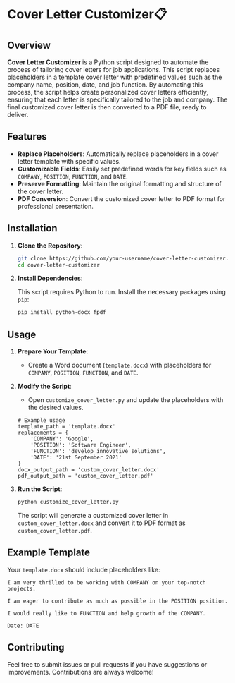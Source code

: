 # Cover Letter Customizer📋

## Overview

**Cover Letter Customizer** is a Python script designed to automate the process of tailoring cover letters for job applications. This script replaces placeholders in a template cover letter with predefined values such as the company name, position, date, and job function. By automating this process, the script helps create personalized cover letters efficiently, ensuring that each letter is specifically tailored to the job and company. The final customized cover letter is then converted to a PDF file, ready to deliver.

## Features

- **Replace Placeholders**: Automatically replace placeholders in a cover letter template with specific values.
- **Customizable Fields**: Easily set predefined words for key fields such as `COMPANY`, `POSITION`, `FUNCTION`, and `DATE`.
- **Preserve Formatting**: Maintain the original formatting and structure of the cover letter.
- **PDF Conversion**: Convert the customized cover letter to PDF format for professional presentation.

## Installation

1. **Clone the Repository**:

   ```bash
   git clone https://github.com/your-username/cover-letter-customizer.git
   cd cover-letter-customizer
   ```

2. **Install Dependencies**:

   This script requires Python to run. Install the necessary packages using `pip`:

   ```bash
   pip install python-docx fpdf
   ```

## Usage

1. **Prepare Your Template**:
   - Create a Word document (`template.docx`) with placeholders for `COMPANY`, `POSITION`, `FUNCTION`, and `DATE`.

2. **Modify the Script**:
   - Open `customize_cover_letter.py` and update the placeholders with the desired values.
   ```
   # Example usage
   template_path = 'template.docx'
   replacements = {
       'COMPANY': 'Google',
       'POSITION': 'Software Engineer',
       'FUNCTION': 'develop innovative solutions',
       'DATE': '21st September 2021'
   }
   docx_output_path = 'custom_cover_letter.docx'
   pdf_output_path = 'custom_cover_letter.pdf'
   
   ```

4. **Run the Script**:

   ```bash
   python customize_cover_letter.py
   ```

   The script will generate a customized cover letter in `custom_cover_letter.docx` and convert it to PDF format as `custom_cover_letter.pdf`.

## Example Template

Your `template.docx` should include placeholders like:

```
I am very thrilled to be working with COMPANY on your top-notch projects.

I am eager to contribute as much as possible in the POSITION position.

I would really like to FUNCTION and help growth of the COMPANY.

Date: DATE
```

## Contributing

Feel free to submit issues or pull requests if you have suggestions or improvements. Contributions are always welcome!


